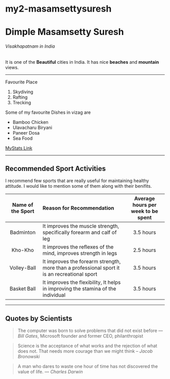 # my2-masamsettysuresh
# Dimple Masamsetty Suresh
###### Visakhapatnam in India
It is one of the **Beautiful** cities in India. It has nice **beaches** and **mountain** views.
***
Favourite Place
1. Skydiving
2. Rafting
3. Trecking

Some of my favourite Dishes in vizag are

 * Bamboo Chicken
 * Ulavacharu Biryani
 * Paneer Dosa
 * Sea Food

 [MyStats Link](MyStats.md)

 ----
## Recommended Sport Activities

I recommend few sports that are really useful for maintaining healthy attitude. I would like to mention some of them along with their benifits.

| Name of the Sport | Reason for Recommendation | Average hours per week to be spent |
|:---:|:---|:---:|
|Badminton|It improves the muscle strength, specifically forearm and calf of leg |3.5 hours|
|Kho-Kho|It improves the reflexes of the mind, improves strength in legs |2.5 hours|
|Volley-Ball|It improves the forearm strength, more than a professional sport it is an recreational sport |3.5 hours|
|Basket Ball|It improves the flexibility, It helps in improving the stamina of the individual |3.5 hours|

___
## Quotes by Scientists
>The computer was born to solve problems that did not exist before — *Bill Gates*, Microsoft founder and former CEO, philanthropist


>Science is the acceptance of what works and the rejection of what does not. That needs more courage than we might think – *Jacob Bronowski*

>A man who dares to waste one hour of time has not discovered the value of life. ― *Charles Darwin*








